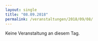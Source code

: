 ```yaml
---
layout: single
title: "08.09.2018"
permalink: /veranstaltungen/2018/09/08/
---
```


Keine Veranstaltung an diesem Tag.

